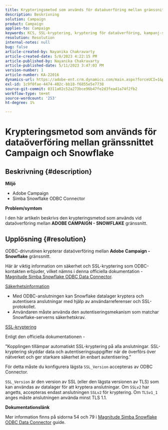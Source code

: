 ```yaml
---
title: Krypteringsmetod som används för dataöverföring mellan gränssnittet Campaign och Snowflake
description: Beskrivning
solution: Campaign
product: Campaign
applies-to: Campaign
keywords: KCS, SSL-kryptering, kryptering för dataöverföring, kampanj-snowflake-gränssnitt, ODBC-drivrutin
resolution: Resolution
internal-notes: null
bug: false
article-created-by: Nayanika Chakravarty
article-created-date: 5/8/2023 4:22:15 PM
article-published-by: Nayanika Chakravarty
article-published-date: 5/11/2023 3:47:03 PM
version-number: 1
article-number: KA-22016
dynamics-url: https://adobe-ent.crm.dynamics.com/main.aspx?forceUCI=1&pagetype=entityrecord&etn=knowledgearticle&id=779bd679-bced-ed11-8849-6045bd006239
exl-id: 1c9f0fae-4474-402c-bb18-f6855e5e7738
source-git-commit: 0311a02c52a273bce96b47fe2d3fea41a74f2fb2
workflow-type: tm+mt
source-wordcount: '253'
ht-degree: 1%

---
```


# Krypteringsmetod som används för dataöverföring mellan gränssnittet Campaign och Snowflake

## Beskrivning {#description}


<b>Miljö</b>

- Adobe Campaign
- Simba Snowflake ODBC Connector


<b>Problem/symtom</b>

I den här artikeln beskrivs den krypteringsmetod som används vid dataöverföring mellan <b>ADOBE CAMPAIGN - SNOWFLAKE</b> gränssnitt.


## Upplösning {#resolution}


ODBC-drivrutinen krypterar dataöverföring mellan <b>Adobe</b> <b>Campaign - Snowflake</b> gränssnitt.

Här är viktig information om säkerhet och SSL-kryptering som ODBC-kontakten erbjuder, vilket nämns i denna officiella dokumentation - [Magnitude Simba Snowflake ODBC Data Connector](https://docs.posit.co/drivers/1.8.0/pdf/Simba%20Snowflake%20ODBC%20Connector%20Install%20and%20Configuration%20Guide.pdf).

<u>Säkerhetsinformation</u>

- Med ODBC-anslutningen kan Snowflake datalager kryptera och autentisera anslutningar med hjälp av användarreferenser och SSL-protokollet.
- Användaren måste använda den autentiseringsmekanism som matchar Snowflake-serverns säkerhetskrav.


<u>SSL-kryptering</u>

Enligt den officiella dokumentationen -

&quot;Kopplingen tillämpar automatiskt SSL-kryptering på alla anslutningar. SSL-kryptering skyddar data och autentiseringsuppgifter när de överförs över nätverket och ger starkare säkerhet än enbart autentisering.&quot;

För detta måste du konfigurera lägsta `SSL_Version` accepteras av ODBC Connector.

`SSL_Version` är den version av SSL (eller den lägsta versionen av TLS) som kan användas av datalager för att kryptera anslutningar. Om `SSLv2` har angetts, accepteras endast anslutningen `SSLv2` för kryptering. Om `TLSv1_1` anges måste anslutningen använda minst TLS 1.1.

<b>Dokumentationslänk</b>

Mer information finns på sidorna 54 och 79 i [Magnitude Simba Snowflake ODBC Data Connector](https://docs.posit.co/drivers/1.8.0/pdf/Simba%20Snowflake%20ODBC%20Connector%20Install%20and%20Configuration%20Guide.pdf) guide.
